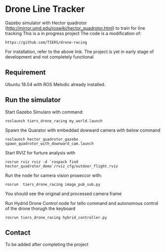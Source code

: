 # Drone Line Tracker

Gazebo simulator with Hector quadrotor (http://mirror.umd.edu/roswiki/hector_quadrotor.html) to train for line tracking
This is a in progress project
The code is a modification of:

```
https://github.com/TIERS/drone-racing

```
For installation, refer to the above link.
The project is yet in early stage of development and not completely functional


## Requirement

Ubuntu 18.04 with ROS Melodic already installed.




## Run the simulator

Start Gazebo Simularo with command:

```
roslaunch tiers_drone_racing my_world.launch
```

Spawn the Quarator with embeddad dowward camera with below command
```
roslaunch hector_quadrotor_gazebo spawn_quadrotor_with_downward_cam.launch
```
Start RVIZ for furture analysis with
```
rosrun rviz rviz -d `rospack find hector_quadrotor_demo`/rviz_cfg/outdoor_flight.rviz
``` 

Run the node for camera vision proseccor with:
```
rosrun  tiers_drone_racing image_pub_sub.py 
```

You should see the original and processed camera frame

Run Hydrid Drone Control node for tello command and autonomous control of the drone thorugh the keyboard
```
rosrun tiers_drone_racing hybrid_controller.py
```


## Contact

To be added after completing the project
